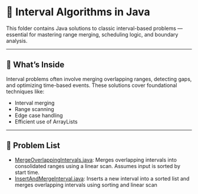 # 📐 Interval Algorithms in Java

This folder contains Java solutions to classic interval-based problems — essential for mastering range merging, scheduling logic, and boundary analysis.

---

## 📘 What’s Inside

Interval problems often involve merging overlapping ranges, detecting gaps, and optimizing time-based events. These solutions cover foundational techniques like:

- Interval merging
- Range scanning
- Edge case handling
- Efficient use of ArrayLists

---

## 📂 Problem List
- [MergeOverlappingIntervals.java](MergeOverlappingIntervals.java): Merges overlapping intervals into consolidated ranges using a linear scan. Assumes input is sorted by start time.
- [InsertAndMergeInterval.java](InsertAndMergeInterval.java): Inserts a new interval into a sorted list and merges overlapping intervals using sorting and linear scan

